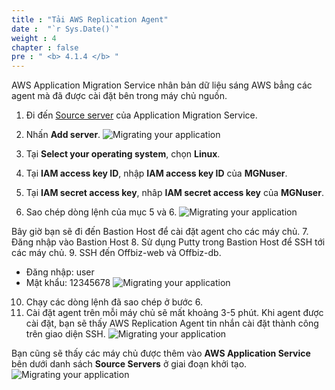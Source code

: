 ```yaml
---
title : "Tải AWS Replication Agent"
date :  "`r Sys.Date()`" 
weight : 4
chapter : false
pre : " <b> 4.1.4 </b> "
---
```

AWS Application Migration Service nhân bản dữ liệu sáng AWS bẳng các agent mà đã được cài đặt bên trong máy chủ nguồn.
1. Đi đến [Source server](https://us-west-2.console.aws.amazon.com/mgn/home?region=us-west-2#/sourceServers) của Application Migration Service.
2. Nhấn **Add server**.
![Migrating your application](/images/4.migrateinfra/4.1migrateapp/4.1.4installagent/4.1.4.1installagent.png?width=90pc)

3. Tại **Select your operating system**, chọn **Linux**.
4. Tại **IAM access key ID**, nhập **IAM access key ID** của **MGNuser**.
5. Tại **IAM secret access key**, nhâp **IAM secret access key** của **MGNuser**.
6. Sao chép dòng lệnh của mục 5 và 6.
![Migrating your application](/images/4.migrateinfra/4.1migrateapp/4.1.4installagent/4.1.4.2installagent.png?width=90pc)

Bây giờ bạn sẽ đi đến Bastion Host để cài đặt agent cho các máy chủ.
7. Đăng nhập vào Bastion Host
8. Sử dụng Putty trong Bastion Host để SSH tới các máy chủ.
9. SSH đến Offbiz-web và Offbiz-db.
+ Đăng nhập: user
+ Mật khẩu: 12345678
![Migrating your application](/images/4.migrateinfra/4.1migrateapp/4.1.4installagent/4.1.4.3installagent.png?width=90pc)

10. Chạy các dòng lệnh đã sao chép ở bước 6.
11. Cài đặt agent trên mỗi máy chủ sẽ mất khoảng 3-5 phút. Khi agent được cài đặt, bạn sẽ thấy AWS Replication Agent tin nhắn cài đặt thành công trên giao diện SSH.
![Migrating your application](/images/4.migrateinfra/4.1migrateapp/4.1.4installagent/4.1.4.4installagent.png?width=90pc)

Bạn cũng sẽ thấy các máy chủ được thêm vào **AWS Application Service** bên dưới danh sách **Source Servers** ở giai đoạn khởi tạo.
![Migrating your application](/images/4.migrateinfra/4.1migrateapp/4.1.4installagent/4.1.4.5installagent.png?width=90pc)
